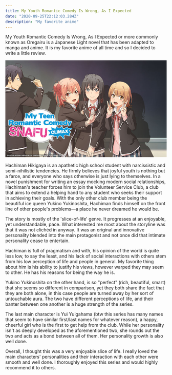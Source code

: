 ```yaml
---
title: My Youth Romantic Comedy Is Wrong, As I Expected 
date: "2020-09-25T22:12:03.284Z"
description: "My favorite anime"
---
```

My Youth Romantic Comedy Is Wrong, As I Expected or more commonly known as Oregairu is a Japanese Light novel that has been adapted to manga and anime. It is my favorite anime of all time and so I decided to write a little review. 

![Pleiades](mtrcs.jpg)

Hachiman Hikigaya is an apathetic high school student with narcissistic and semi-nihilistic tendencies. He firmly believes that joyful youth is nothing but a farce, and everyone who says otherwise is just lying to themselves.
In a novel punishment for writing an essay mocking modern social relationships, Hachiman's teacher forces him to join the Volunteer Service Club, a club that aims to extend a helping hand to any student who seeks their support in achieving their goals. With the only other club member being the beautiful ice queen Yukino Yukinoshita, Hachiman finds himself on the front line of other people's problems—a place he never dreamed he would be.

The story is mostly of the 'slice-of-life' genre. It progresses at an enjoyable, yet understandable, pace. What interested me most about the storyline was that it was not clichéd in anyway. It was an original and innovative personality blended into the main protagonist and not once did that intimate personality cease to entertain.

Hachiman is full of pragmatism and with, his opinion of the world is quite less low, to say the least, and his lack of social interactions with others stem from his low perception of life and people in general. My favorite thing about him is his ability to justify his views, however warped they may seem to other. He has his reasons for being the way he is. 

Yukino Yukinoshita on the other hand, is so "perfect" (rich, beautiful, smart) that she seems so different in comparison, yet they both share the fact that they are both alone, in this case people are turned away by her sort of untouchable aura. The two have different perceptions of life, and their banter between one another is a huge strength of the series. 

The last main character is Yui Yuigahama (btw this series has many names that seem to have similar first/last names for whatever reason), a happy, cheerful girl who is the first to get help from the club. While her personality isn't as deeply developed as the aforementioned two, she rounds out the two and acts as a bond between all of them. Her personality growth is also well done.

Overall, I thought this was a very enjoyable slice of life. I really loved the main characters' personalities and their interaction with each other were smooth and well done. I thoroughly enjoyed this series and would highly recommend it to others.